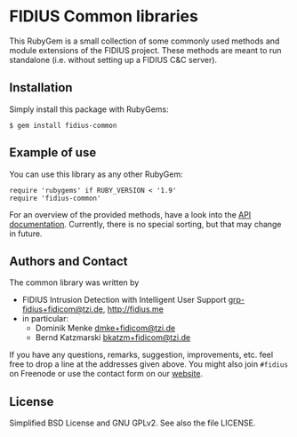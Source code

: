 # FIDIUS Common libraries

This RubyGem is a small collection of some commonly used methods and
module extensions of the FIDIUS project. These methods are meant to run
standalone (i.e. without setting up a FIDIUS C&C server).


## Installation

Simply install this package with RubyGems:

    $ gem install fidius-common


## Example of use

You can use this library as any other RubyGem:

    require 'rubygems' if RUBY_VERSION < '1.9'
    require 'fidius-common'

For an overview of the provided methods, have a look into the
[API documentation](http://rubydoc.info/gems/fidius-common/frames).
Currently, there is no special sorting, but that may change in future.


## Authors and Contact

The common library was written by

* FIDIUS Intrusion Detection with Intelligent User Support
  <grp-fidius+fidicom@tzi.de>, <http://fidius.me>
* in particular:
  * Dominik Menke <dmke+fidicom@tzi.de>
  * Bernd Katzmarski <bkatzm+fidicom@tzi.de>

If you have any questions, remarks, suggestion, improvements,
etc. feel free to drop a line at the addresses given above.
You might also join `#fidius` on Freenode or use the contact
form on our [website](http://fidius.me/en/contact).


## License

Simplified BSD License and GNU GPLv2. See also the file LICENSE.
